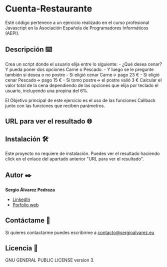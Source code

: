 # Cuenta-Restaurante
Esté código pertenece a un ejercicio realizado en el curso profesional Javascript en la Asociación Española de Programadores Informáticos (AEPI).

## Descripción ⌨️
Crea un script donde el usuario elija entre lo siguiente:
    - ¿Qué desea cenar? Y pueda poner dos opciones Carne o Pescado.
    - Y luego se le pregunte también si desea o no postre
        - Si eligió cenar Carne-> pago 23 €
        - Si eligió cenar Pescado-> pago 15 €
        - Si tomo postre-> el postre valió 3 €
Calcular el valor total de la cena dependiendo de las opciones que elija por teclado el usuario, incluyendo una propina del 6%.

El Objetivo principal de este ejercicio es el uso de las funciones Callback junto con las funciones que reciben parámetros.

## URL para ver el resultado 🌐


## Instalación 🛠️
Este proyecto no requiere de instalación. Puedes ver el resultado haciendo click en el enlace del apartado anterior "URL para ver el resultado".

## Autor ✒️
**Sergio Álvarez Pedraza**

* [LinkedIn](https://www.linkedin.com/in/sergioalvarezpedraza/)
* [Porfolio web](https://sergioalvarez.eu/)

## Contáctame 📧
Si quieres contactarme puedes escribirme a contacto@sergioalvarez.eu

## Licencia 🔑
GNU GENERAL PUBLIC LICENSE version 3.